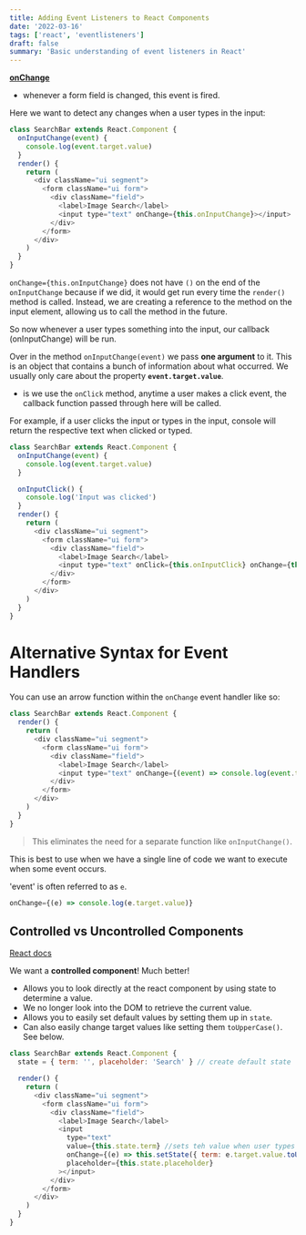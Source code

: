 ```yaml
---
title: Adding Event Listeners to React Components
date: '2022-03-16'
tags: ['react', 'eventlisteners']
draft: false
summary: 'Basic understanding of event listeners in React'
---
```


**[onChange](https://reactjs.org/docs/dom-elements.html#onchange)**

- whenever a form field is changed, this event is fired.

Here we want to detect any changes when a user types in the input:

```js
class SearchBar extends React.Component {
  onInputChange(event) {
    console.log(event.target.value)
  }
  render() {
    return (
      <div className="ui segment">
        <form className="ui form">
          <div className="field">
            <label>Image Search</label>
            <input type="text" onChange={this.onInputChange}></input>
          </div>
        </form>
      </div>
    )
  }
}
```

`onChange={this.onInputChange}` does not have `()` on the end of the `onInputChange` because if we did, it would get run every time the `render()` method is called.
Instead, we are creating a reference to the method on the input element, allowing us to call the method in the future.

So now whenever a user types something into the input, our callback (onInputChange) will be run.

Over in the method `onInputChange(event)` we pass **one argument** to it. This is an object that contains a bunch of information about what occurred.
We usually only care about the property **`event.target.value`**.

- is we use the `onClick` method, anytime a user makes a click event, the callback function passed through here will be called.

For example, if a user clicks the input or types in the input, console will return the respective text when clicked or typed.

```js
class SearchBar extends React.Component {
  onInputChange(event) {
    console.log(event.target.value)
  }

  onInputClick() {
    console.log('Input was clicked')
  }
  render() {
    return (
      <div className="ui segment">
        <form className="ui form">
          <div className="field">
            <label>Image Search</label>
            <input type="text" onClick={this.onInputClick} onChange={this.onInputChange}></input>
          </div>
        </form>
      </div>
    )
  }
}
```

# Alternative Syntax for Event Handlers

You can use an arrow function within the `onChange` event handler like so:

```js
class SearchBar extends React.Component {
  render() {
    return (
      <div className="ui segment">
        <form className="ui form">
          <div className="field">
            <label>Image Search</label>
            <input type="text" onChange={(event) => console.log(event.target.value)}></input>
          </div>
        </form>
      </div>
    )
  }
}
```

> This eliminates the need for a separate function like `onInputChange()`.

This is best to use when we have a single line of code we want to execute when some event occurs.

'event' is often referred to as `e`.

```js
onChange={(e) => console.log(e.target.value)}
```

## Controlled vs Uncontrolled Components

[React docs](https://reactjs.org/docs/glossary.html#controlled-vs-uncontrolled-components)

We want a **controlled component**! Much better!

- Allows you to look directly at the react component by using state to determine a value.
- We no longer look into the DOM to retrieve the current value.
- Allows you to easily set default values by setting them up in `state`.
- Can also easily change target values like setting them `toUpperCase()`. See below.

```js
class SearchBar extends React.Component {
  state = { term: '', placeholder: 'Search' } // create default state

  render() {
    return (
      <div className="ui segment">
        <form className="ui form">
          <div className="field">
            <label>Image Search</label>
            <input
              type="text"
              value={this.state.term} //sets teh value when user types
              onChange={(e) => this.setState({ term: e.target.value.toUpperCase() })} //changes state when user types
              placeholder={this.state.placeholder}
            ></input>
          </div>
        </form>
      </div>
    )
  }
}
```
